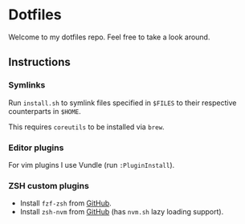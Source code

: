 # Dotfiles

Welcome to my dotfiles repo. Feel free to take a look around.

## Instructions

### Symlinks

Run `install.sh` to symlink files specified in `$FILES` to their respective
counterparts in `$HOME`.

This requires `coreutils` to be installed via `brew`.

### Editor plugins

For vim plugins I use Vundle (run `:PluginInstall`).

### ZSH custom plugins

* Install `fzf-zsh` from [GitHub](https://github.com/Wyntau/fzf-zsh).
* Install `zsh-nvm` from [GitHub](https://github.com/lukechilds/zsh-nvm) (has `nvm.sh` lazy loading support).